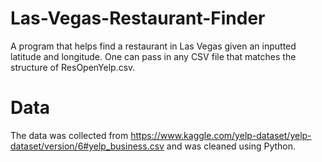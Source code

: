 # Las-Vegas-Restaurant-Finder
A program that helps find a restaurant in Las Vegas given an inputted latitude and longitude.
One can pass in any CSV file that matches the structure of ResOpenYelp.csv.

# Data
The data was collected from https://www.kaggle.com/yelp-dataset/yelp-dataset/version/6#yelp_business.csv and was cleaned using Python. 


